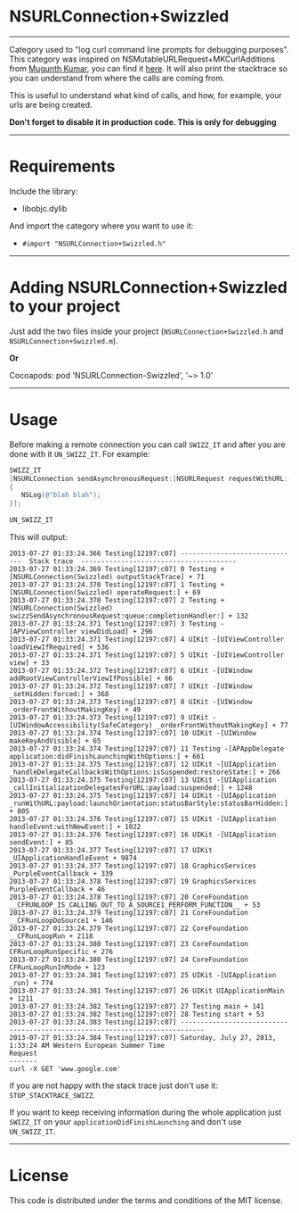 NSURLConnection+Swizzled
=============
-------------

Category used to "log curl command line prompts for debugging purposes". This category was inspired on NSMutableURLRequest+MKCurlAdditions from [Mugunth Kumar](https://twitter.com/mugunthkumar), you can find it [here](https://github.com/MugunthKumar/CurlNSMutableURLRequestDemo). It will also print the stacktrace so you can understand from where the calls are coming from.

This is useful to understand what kind of calls, and how, for example, your urls are being created.

**Don't forget to disable it in production code. This is only for debugging**

------------
Requirements
============

Include the library:

* libobjc.dylib

And import the category where you want to use it:

* `#import "NSURLConnection+Swizzled.h"`

------------------------------------
Adding NSURLConnection+Swizzled to your project
====================================

Just add the two files inside your project (`NSURLConnection+Swizzled.h` and `NSURLConnection+Swizzled.m`).

**Or**

Cocoapods: pod 'NSURLConnection-Swizzled', '~> 1.0'

-----
Usage
=====

Before making a remote connection you can call `SWIZZ_IT` and after you are done with it `UN_SWIZZ_IT`. For example:

```objective-c
SWIZZ_IT
[NSURLConnection sendAsynchronousRequest:[NSURLRequest requestWithURL:[NSURL URLWithString:@"www.google.com"]] queue:[NSOperationQueue mainQueue] completionHandler:^(NSURLResponse *as, NSData *a, NSError *ads)
{
   NSLog(@"blah blah");
}];
    
UN_SWIZZ_IT
```

This will output:

```
2013-07-27 01:33:24.366 Testing[12197:c07] ------------------------------  Stack trace  ---------------------------------------
2013-07-27 01:33:24.369 Testing[12197:c07] 0 Testing +[NSURLConnection(Swizzled) outputStackTrace] + 71
2013-07-27 01:33:24.370 Testing[12197:c07] 1 Testing +[NSURLConnection(Swizzled) operateRequest:] + 69
2013-07-27 01:33:24.370 Testing[12197:c07] 2 Testing +[NSURLConnection(Swizzled) swizzSendAsynchronousRequest:queue:completionHandler:] + 132
2013-07-27 01:33:24.371 Testing[12197:c07] 3 Testing -[APViewController viewDidLoad] + 296
2013-07-27 01:33:24.371 Testing[12197:c07] 4 UIKit -[UIViewController loadViewIfRequired] + 536
2013-07-27 01:33:24.371 Testing[12197:c07] 5 UIKit -[UIViewController view] + 33
2013-07-27 01:33:24.372 Testing[12197:c07] 6 UIKit -[UIWindow addRootViewControllerViewIfPossible] + 66
2013-07-27 01:33:24.372 Testing[12197:c07] 7 UIKit -[UIWindow _setHidden:forced:] + 368
2013-07-27 01:33:24.373 Testing[12197:c07] 8 UIKit -[UIWindow _orderFrontWithoutMakingKey] + 49
2013-07-27 01:33:24.373 Testing[12197:c07] 9 UIKit -[UIWindowAccessibility(SafeCategory) _orderFrontWithoutMakingKey] + 77
2013-07-27 01:33:24.374 Testing[12197:c07] 10 UIKit -[UIWindow makeKeyAndVisible] + 65
2013-07-27 01:33:24.374 Testing[12197:c07] 11 Testing -[APAppDelegate application:didFinishLaunchingWithOptions:] + 661
2013-07-27 01:33:24.375 Testing[12197:c07] 12 UIKit -[UIApplication _handleDelegateCallbacksWithOptions:isSuspended:restoreState:] + 266
2013-07-27 01:33:24.375 Testing[12197:c07] 13 UIKit -[UIApplication _callInitializationDelegatesForURL:payload:suspended:] + 1248
2013-07-27 01:33:24.375 Testing[12197:c07] 14 UIKit -[UIApplication _runWithURL:payload:launchOrientation:statusBarStyle:statusBarHidden:] + 805
2013-07-27 01:33:24.376 Testing[12197:c07] 15 UIKit -[UIApplication handleEvent:withNewEvent:] + 1022
2013-07-27 01:33:24.376 Testing[12197:c07] 16 UIKit -[UIApplication sendEvent:] + 85
2013-07-27 01:33:24.377 Testing[12197:c07] 17 UIKit _UIApplicationHandleEvent + 9874
2013-07-27 01:33:24.377 Testing[12197:c07] 18 GraphicsServices _PurpleEventCallback + 339
2013-07-27 01:33:24.378 Testing[12197:c07] 19 GraphicsServices PurpleEventCallback + 46
2013-07-27 01:33:24.378 Testing[12197:c07] 20 CoreFoundation __CFRUNLOOP_IS_CALLING_OUT_TO_A_SOURCE1_PERFORM_FUNCTION__ + 53
2013-07-27 01:33:24.379 Testing[12197:c07] 21 CoreFoundation __CFRunLoopDoSource1 + 146
2013-07-27 01:33:24.379 Testing[12197:c07] 22 CoreFoundation __CFRunLoopRun + 2118
2013-07-27 01:33:24.380 Testing[12197:c07] 23 CoreFoundation CFRunLoopRunSpecific + 276
2013-07-27 01:33:24.380 Testing[12197:c07] 24 CoreFoundation CFRunLoopRunInMode + 123
2013-07-27 01:33:24.381 Testing[12197:c07] 25 UIKit -[UIApplication _run] + 774
2013-07-27 01:33:24.381 Testing[12197:c07] 26 UIKit UIApplicationMain + 1211
2013-07-27 01:33:24.382 Testing[12197:c07] 27 Testing main + 141
2013-07-27 01:33:24.382 Testing[12197:c07] 28 Testing start + 53
2013-07-27 01:33:24.383 Testing[12197:c07] ----------------------------------------------------------------------------
2013-07-27 01:33:24.384 Testing[12197:c07] Saturday, July 27, 2013, 1:33:24 AM Western European Summer Time
Request
-------
curl -X GET 'www.google.com'
```
if you are not happy with the stack trace just don't use it: `STOP_STACKTRACE_SWIZZ`.

If you want to keep receiving information during the whole application just `SWIZZ_IT` on your `applicationDidFinishLaunching` and don't use `UN_SWIZZ_IT`.

-------
License
=======

This code is distributed under the terms and conditions of the MIT license. 
